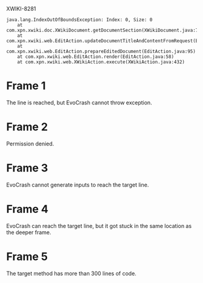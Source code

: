 XWIKI-8281
```
java.lang.IndexOutOfBoundsException: Index: 0, Size: 0
	at com.xpn.xwiki.doc.XWikiDocument.getDocumentSection(XWikiDocument.java:7845)
	at com.xpn.xwiki.web.EditAction.updateDocumentTitleAndContentFromRequest(EditAction.java:224)
	at com.xpn.xwiki.web.EditAction.prepareEditedDocument(EditAction.java:95)
	at com.xpn.xwiki.web.EditAction.render(EditAction.java:58)
	at com.xpn.xwiki.web.XWikiAction.execute(XWikiAction.java:432)
```
# Frame 1
The line is reached, but EvoCrash cannot throw exception.

# Frame 2
Permission denied.

# Frame 3
EvoCrash cannot generate inputs to reach the target line.

# Frame 4
EvoCrash can reach the target line, but it got stuck in the same location as the deeper frame.

# Frame 5
The target method has more than 300 lines of code.
